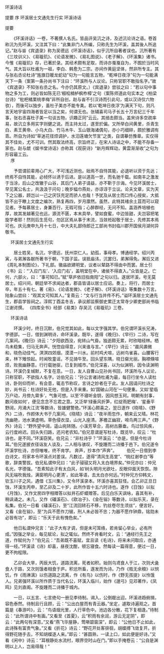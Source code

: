 <!-- { "loadSidebar": true } -->
环溪诗话

提要
序
环溪居士文通先生行实
环溪诗话

 
提要

　　《环溪诗话》一卷，不著撰人名氏。皆品评吴沆之诗，及述沆论诗之语。卷首称沆为先环溪，又注其下曰：“此集非门人所编，只称先生为环溪，盖其後人所追记。”赵与峕《宾退录》称为吴德远《环溪诗话》，似乎沆所自著者误也。沆所著有《三坟训义》、《易璇玑》、《论语发微》、《易礼图说》、《老子解》、《环溪集》诸书。今惟《易璇玑》存，已著於录。其经术颇有足取，而诗亦戛戛自为，不囿於当时风气。其大旨以杜甫为一祖，李白、韩愈为二宗。亦间作黄庭坚体，然非所专主。其与张右丞论杜诗“旌旗日暖龙蛇动”句为一句能言五物，“乾坤日夜浮”句为一句能满天下一条（案第一条孙尚书下注曰：“环溪所与人议论。只称官职不敢指名字。”故《宾退录》不知张右丞之名。今亦仍其原文。）《宾退录》尝驳之曰：“若以句中事物之多为工，则必皆如陈无已‘椒桧楠栌枫柞樟’之句（案陈师道此句实本之《柏梁台诗》“枇杷橘栗桃李梅”非所自创，赵与峕不引汉诗而引此句，或以汉诗仅六物欤），而後可以独步，虽杜子美亦不能专美。若以‘乾坤日夜浮’为满天下句，则凡言天地宇宙四海者皆足以当之矣，何谓无也。张辅喜司马子长五十万言纪三千年事，张右丞喜杜子美一句谈五物，识趣正同”云云。其掊击颇当。盖宋诗多空疏率易，故沆立多用实字则健之说。而主持太过，遂至於偏。又所举白间黄里，杀青生白、素王黄帝、小乌大白、竹马木牛、玉山银海诸偶句，亦小巧细碎，颇於雅调有乖。所自为诗如“草迷花径烦调护，水汨莲塘欠节宣”之类，自谓摹仿豫章。实仅得其不佳处，尤不可训。然其取法终高，宗旨终正，在宋人诗话之中，不能不存备一家也。赵与虤《娱书堂诗话》亦称其《观获诗》“新月辉辉动，黄雲渐渐收”之句为形容最工云。  
　 
序

　　予尝谓前辈用心广大，不可浅近测也。始焉不自恃其能，必退听以资于先达；终焉不自恃其能，必倾怀以诱于后进。是以道高一世，而名驰千载。如南丰之激发于当涂，后山之改辙于山谷，其后门人弟子请益，亦不靳于示诲。今见环溪居士，早见寓公名士，共汲汲于问句；晚岁幅巾燕处，亦谆谆于立议。论夫文章，实为天下之公器，顾岂以一己之厌饫充足而骄人也哉！予犹及从居士而口传心授矣，大抵皆不出于瞭上文度之编次，熟复再四，岁月廪然。虽然，此特其绪余土苴而可以窥见者。予每慕居士，身兼百行，无瑕可指；心醉群经，无问不知。盖涵养培植也厚，故其发越著见也远，源流不匮，本末具举，譬如食蜜，中边皆甜，夫岂容把笔旋学者耶！然则后生觅句，勿区区焉从事于末流，当敛袵起敬于居士，先修其本焉可也。庆元庚申九月十七日，中大夫礼部侍郎迁工部尚书封临川郡开国侯月湖何异敬书。

　 
环溪居士文通先生行实

　　居士姓吴，名沆，宇德远，抚州崇仁人。幼孤，事母孝。博通经学。绍兴丙寅，与弟澥各献所著书于朝，下国子监。误抵庙讳，沆罢归，弟澥得免。澥后又进《周礼本制图论》，下礼部。徽庙欲建明堂，议者以辇路不得由中而罢。居士引《书》云：“‘入应门左’、‘入应门右’，盖明堂在中，诸侯不得直入。”众皆是之。亡何，六部火，曰：“事可知已。”赋“草庐依旧指南阳”之句以归。遂居环溪，号无莫居士。绍兴间，朝廷举不求闻达者，郡县皆请以居士应诏。奏上，将行，而居士卒，年五十有七。著《易》、《论语发微》、《老子解》、《环溪诗话》等集数十万言。陆象山尝曰：“观其文可知其人。”复斋云：“文与行当并传不朽。”谥环溪居士文通先生，郡县学皆祠之。淳熙丁酉孟冬吉，承议郎监察御史累迁太常寺少卿吏部尚书临江谢谔撰。
《四库全书》经部《易类》存吴沆《易璇玑》三卷。
 
　 
环溪诗话

　　环溪少时，终日沉默，伯兄觉其如此，每以文字强其学。伯兄谓环溪长兄涛，字德邵。一日，借到渊明诗，命环溪录。既毕，遂得《晚归》、《早行》二诗，写在几案间。《晚归》诗云：“夕阳欲西没，宛转山气昏。独逝颇无累，时欣暗经林。栖鸟未稳集，归马无奔声。恍惚自得意，兴来谁与言。”《早行》诗云：“晨风袭微和，晓色动佳气。溟溟四郊烟，漠漠一川水。前村鸡犬喧，远树鸟雀喜。山腰客行来，林下雉惊起。时闻牧童谣，不见骑牛至。回头望东隅，晓日粲光丽。胸襟倏喧烦，败我幽静意。行行载驰驱，已复到城市。”伯兄深喜，以为似渊明，因令读渊明诗。环溪仍复缄默，不复在意。一日，友人自曹山见孙尚书回，环溪所与人议论，只称官职，不欲指人名字。访伯兄云：“孙公言诸诗杜甫为最，每日行坐令人读杜诗，卧则仰而听，有会意，辄击节称叹，言诗之妙者在于此。友人因请问杜诗之妙，尚书云：杜诗好处无他，但是入手来重。如‘国破山河在’一句便重。又如‘星临万户动，月傍九霄多’，气象可想。以至‘不寝听金钥，因风想玉珂。明朝有封事，数问夜如何’，便见念念不忘君之意。又泛举‘绿垂风折笋，红绽雨肥梅’、‘星垂平野阔，月涌大江流’等数诗，皆雄健警绝。”环溪心颇喜之，翌日遂作《晓晴》、《野外》二诗，作颜体大书于几案间。《晓晴》诗云：“夜半雨忽作，朝来云又晴。林花洗幽艳，池水湛虚明。草色侵衣湿，山光入座清。茅檐正幽寂，啼鸟两三声。”《野外》诗云：“野外望中阔，遥山宛转随。小溪芳草合，高树古藤垂。鸟过惊风疾，云行度岭迟。回头失归路，还问老农知。”伯兄意谓是写杜诗，既览毕，叹云：“杜诗也，是不同。”环溪窃笑。伯兄云：“非杜诗乎？”环溪云：“亦是，但是今杜诗耳。”伯兄遂披衣径诣友人谈及，二人相与骇叹，不旋踵而二诗播于邑下。伯兄遂令环溪学杜诗，亦但唯唯，终不肯学。
奔声，抄本作“声奔”。
　　伯兄一日借到李白诗文，将家本令环溪点对差误。凡数过，遂得“清风生高堂”、“桃红谢李白”等歌，辞类警拔。伯兄私谓仲兄曰：“此子骎骎又将入太白境界矣。”仲兄亦曰：仲兄名光，字德强。“吾素知此子有太白风，如‘树头明月光欲吐，反眼仰面天恢恢。隙风无端吹我烛，满窗明月心更清’，如此等语，去太白亦何远。”时仲兄方仰韩文，钦玉川子之风，遇借《玉川集》，又令环溪录本。环溪亦喜其狂怪。会乙卯正旦日蚀，环溪生丙申，至乙卯及二十岁，此所作皆十五六时诗也。遂作《日蚀》以拟《月蚀》，又作文房四字相赠答以拟井石虾蟆赠答。后见白乐天讽咏，喜其有补，稍讽诵之。未几，又作《磻溪石》、《欧冶子》、《金在镕》等数诗，以拟乐天，录在私集。伯兄一日看《磻溪石》，至“江流回转石不移，钓丝卷尽生须丝”，便言好。又看《金在镕》，至“为兵不愿作刀锯，刑人未必皆不忠；为器不愿作钟鼎，铭勋未必皆有功”，即云：“乐天于此有愧色矣。”

　　他日私谓仲兄言：“此子大有才调，但是未可笼络，若肯留心举业，必有所成。”因强之举业，每见赋论，拟之辄似。然终不肯看时文，云：“通经行先王之道，作赋何为？”伯兄云：“吾弟既不喜赋，宜且读《毛诗》，将来未问取应，亦通得一经。”环溪读《诗》却喜，昼夜沈酣，顿忘寝食。然每读一篇得意，便过一日，更不拘程限。

　　乙卯会大旱，丙辰大饥，道路流离，死者如积。始则乌鸢食人于江，次则犬彘食人于路，又次则饿者相食于庐。积忿所畜，遂发而为诗。乃作《瓶无余粮》以悯饥，作《雨淋漓》以伤道路之流离，作《有鸟》以伤时，作《野无孩提》以怜饿人。兄弟强环溪以所作质于当代名公，环溪入临川，始作《邈弓》见邓著作，《凤鸣》见刘直阁。不旋踵而二诗播于城内。

　　一日，以五言、七言绝句一册见李待制。谒入，公倒屣出迎。环溪进趋俯揖，容色泰然。待制且行且顾，云：“公出白屋而有青云器。”坐定，遽取诗遍观之。首篇是《春游吟》，云：“鸟语烟光里，人行草色中。池边各分散，花下复相逢。”待制云：“此所谓诗中有画。”又看至《首夏》，云“积雨有余润，游云无定阴”，即云：“此两句有深意。”又看“燕飞华屋静，莺啭碧窗深”，即云：“公他日不止如此，此诗殊有富贵气象。”又看《折花》诗云：“野花开处客徘徊，胡蝶搏飞敛复开。折得野花随手去，不知胡蝶逐人来。”即云：“甚圆熟，一读上口，如此便是好诗。”又看《闲中》诗云：“耳根静处水流村，眼界空时山在门。”即以手掩卷云：“公自是渊明以上人，岂易得哉！”


